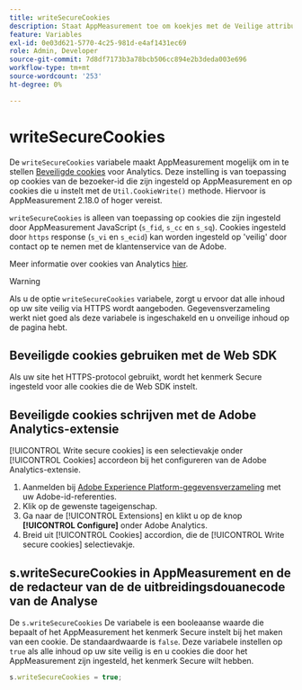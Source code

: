 ```yaml
---
title: writeSecureCookies
description: Staat AppMeasurement toe om koekjes met de Veilige attributen te plaatsen.
feature: Variables
exl-id: 0e03d621-5770-4c25-981d-e4af1431ec69
role: Admin, Developer
source-git-commit: 7d8df7173b3a78bcb506cc894e2b3deda003e696
workflow-type: tm+mt
source-wordcount: '253'
ht-degree: 0%

---
```


# writeSecureCookies

De `writeSecureCookies` variabele maakt AppMeasurement mogelijk om in te stellen [Beveiligde cookies](https://en.wikipedia.org/wiki/Secure_cookie) voor Analytics. Deze instelling is van toepassing op cookies van de bezoeker-id die zijn ingesteld op AppMeasurement en op cookies die u instelt met de `Util.CookieWrite()` methode. Hiervoor is AppMeasurement 2.18.0 of hoger vereist.

`writeSecureCookies` is alleen van toepassing op cookies die zijn ingesteld door AppMeasurement JavaScript (`s_fid`, `s_cc` en `s_sq`). Cookies ingesteld door `https` response (`s_vi` en `s_ecid`) kan worden ingesteld op &#39;veilig&#39; door contact op te nemen met de klantenservice van de Adobe.

Meer informatie over cookies van Analytics [hier](https://experienceleague.adobe.com/docs/core-services/interface/administration/ec-cookies/cookies-analytics.html).

>[!WARNING]
>
>Als u de optie `writeSecureCookies` variabele, zorgt u ervoor dat alle inhoud op uw site veilig via HTTPS wordt aangeboden. Gegevensverzameling werkt niet goed als deze variabele is ingeschakeld en u onveilige inhoud op de pagina hebt.

## Beveiligde cookies gebruiken met de Web SDK

Als uw site het HTTPS-protocol gebruikt, wordt het kenmerk Secure ingesteld voor alle cookies die de Web SDK instelt.

## Beveiligde cookies schrijven met de Adobe Analytics-extensie

[!UICONTROL Write secure cookies] is een selectievakje onder [!UICONTROL Cookies] accordeon bij het configureren van de Adobe Analytics-extensie.

1. Aanmelden bij [Adobe Experience Platform-gegevensverzameling](https://experience.adobe.com/data-collection) met uw Adobe-id-referenties.
2. Klik op de gewenste tageigenschap.
3. Ga naar de [!UICONTROL Extensions] en klikt u op de knop **[!UICONTROL Configure]** onder Adobe Analytics.
4. Breid uit [!UICONTROL Cookies] accordion, die de [!UICONTROL Write secure cookies] selectievakje.

## s.writeSecureCookies in AppMeasurement en de de redacteur van de de uitbreidingsdouanecode van de Analyse

De `s.writeSecureCookies` De variabele is een booleaanse waarde die bepaalt of het AppMeasurement het kenmerk Secure instelt bij het maken van een cookie. De standaardwaarde is `false`. Deze variabele instellen op `true` als alle inhoud op uw site veilig is en u cookies die door het AppMeasurement zijn ingesteld, het kenmerk Secure wilt hebben.

```js
s.writeSecureCookies = true;
```
